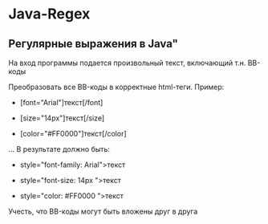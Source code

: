 # Java-Regex

## Регулярные выражения в Java"

На вход программы подается произвольный текст, включающий т.н. BB-коды

Преобразовать все BB-коды в корректные html-теги.
Пример:

* [font="Arial"]текст[/font]

* [size="14px"]текст[/size]

* [color="#FF0000"]текст[/color]

…
В результате должно быть:

* style="font-family: Arial">текст</span>

* style="font-size: 14px ">текст</span>

*  style="color: #FF0000 ">текст</span>

Учесть, что BB-коды могут быть вложены друг в друга
